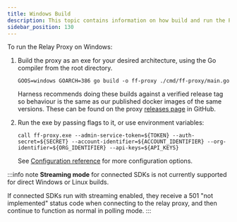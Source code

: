 ```yaml
---
title: Windows Build
description: This topic contains information on how build and run the Proxy on windows machines
sidebar_position: 130
---
```



To run the Relay Proxy on Windows: 

1. Build the proxy as an exe for your desired architecture, using the Go compiler from the root directory.

	`GOOS=windows GOARCH=386 go build -o ff-proxy ./cmd/ff-proxy/main.go`

	Harness recommends doing these builds against a verified release tag so behaviour is the same as our published docker images of the same versions. These can be found on the proxy [releases page](https://github.com/harness/ff-proxy/releases) in GitHub.

1. Run the exe by passing flags to it, or use environment variables:  

	`call ff-proxy.exe --admin-service-token=${TOKEN} --auth-secret=${SECRET} --account-identifier=${ACCOUNT_IDENTIFIER} --org-identifier=${ORG_IDENTIFIER} --api-keys=${API_KEYS}`

	See [Configuration reference](/docs/feature-flags/relay-proxy/configuration) for more configuration options.

:::info note
**Streaming mode** for connected SDKs is not currently supported for direct Windows or Linux builds. 

If connected SDKs run with streaming enabled, they receive a 501 "not implemented" status code when connecting to the relay proxy, and then continue to function as normal in polling mode.
:::